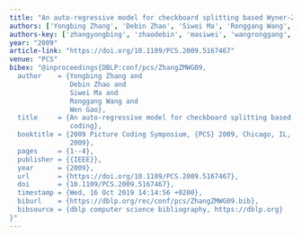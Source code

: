 ```yaml
---
title: "An auto-regressive model for checkboard splitting based Wyner-Ziv coding"
authors: ['Yongbing Zhang', 'Debin Zhao', 'Siwei Ma', 'Ronggang Wang', 'Wen Gao 0001']
authors-key: ['zhangyongbing', 'zhaodebin', 'masiwei', 'wangronggang', 'gaowen']
year: "2009"
article-link: "https://doi.org/10.1109/PCS.2009.5167467"
venue: "PCS"
bibex: "@inproceedings{DBLP:conf/pcs/ZhangZMWG09,
  author    = {Yongbing Zhang and
               Debin Zhao and
               Siwei Ma and
               Ronggang Wang and
               Wen Gao},
  title     = {An auto-regressive model for checkboard splitting based Wyner-Ziv
               coding},
  booktitle = {2009 Picture Coding Symposium, {PCS} 2009, Chicago, IL, USA, May 6-8,
               2009},
  pages     = {1--4},
  publisher = {{IEEE}},
  year      = {2009},
  url       = {https://doi.org/10.1109/PCS.2009.5167467},
  doi       = {10.1109/PCS.2009.5167467},
  timestamp = {Wed, 16 Oct 2019 14:14:56 +0200},
  biburl    = {https://dblp.org/rec/conf/pcs/ZhangZMWG09.bib},
  bibsource = {dblp computer science bibliography, https://dblp.org}
}"
---
```


